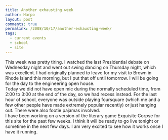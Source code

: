 ```yaml
---
title: Another exhausting week
author: Harpo
layout: post
comments: true
permalink: /2008/10/17/another-exhausting-week/
tags:
  - current events
  - school
  - site
---
```

This week was pretty tiring. I watched the last Presidential debate on Wednesday night and went out swing dancing on Thursday night, which was excellent. I had originally planned to leave for my visit to Brown in Rhode Island this morning, but I put that off until tomorrow. I will be going for the day to the engineering open house.  
Today we did not have open mic during the normally scheduled time, from 2:00 to 3:00 at the end of the day, so we had recess instead. For the last hour of school, everyone was outside playing foursquare (which me and a few other people have made extremely popular recently) or just hanging out. There were also footie pajamas involved.  
I have been working on a version of the literary game Exquisite Corpse for this site for the past few weeks. I think it will be ready to go live tonight or sometime in the next few days. I am very excited to see how it works once I have it running.